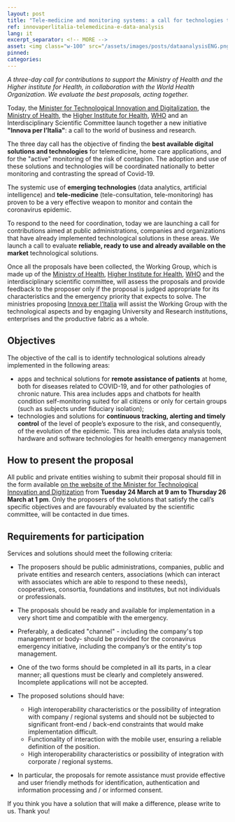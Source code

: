 ```yaml
---
layout: post
title: "Tele-medicine and monitoring systems: a call for technologies to contrast the spread of Covid-19" 
ref: innovaperlitalia-telemedicina-e-data-analysis
lang: it
excerpt_separator: <!-- MORE -->
asset: <img class="w-100" src="/assets/images/posts/dataanalysisENG.png" alt="Fast call app and data analysis"/>
pinned:
categories:
---
```


_A  three-day  call for contributions to support the Ministry of Health and the Higher institute for Health, in collaboration with the World Health Organization. We evaluate the best proposals,  acting together._

<!-- MORE -->

Today, the [Minister for Technological Innovation and Digitalization](https://innovazione.gov.it/), the [Ministry of Health](http://www.salute.gov.it/portale/home.html), the [Higher Institute for Health](https://www.iss.it/), [WHO](https://www.who.int/) and an Interdisciplinary Scientific Committee launch together a new initiative **"Innova per l’Italia"**: a call to the world of business and research. 

The three day call has the objective of  finding the **best available digital solutions and technologies** for telemedicine,  home care applications, and for the "active" monitoring of the risk of contagion.  The adoption and use of these solutions and technologies will be coordinated nationally to better monitoring and contrasting the spread of Covid-19.

The systemic use of **emerging technologies** (data analytics, artificial intelligence) and **tele-medicine** (tele-consultation, tele-monitoring) has proven to be a very effective weapon to monitor and contain the coronavirus epidemic. 

To respond to the need for coordination, today we are launching a call for contributions aimed at public administrations, companies and organizations that have already implemented technological solutions in these areas. We launch a call to evaluate **reliable, ready to use and already available on the market** technological solutions. 

Once all  the proposals have been collected, the Working Group, which is made up of the [Ministry of Health](http://www.salute.gov.it/portale/home.html), [Higher Institute for Health](https://www.iss.it/), [WHO](https://www.who.int/) and the interdisciplinary scientific committee,  will assess the proposals and provide feedback to the proposer only if the proposal is judged appropriate for its characteristics and  the emergency priority that expects to solve. The ministries proposing [Innova per l’Italia](https://innovazione.gov.it/innova-per-l-Italia-la-tecnologia-e-l-innovazione-in-campo-contro-l-emergenza-covid-19/) will assist the Working Group with the technological aspects and by engaging University and Research institutions, enterprises and  the productive fabric as a whole.

## Objectives

The objective of the call is to identify technological solutions already implemented in the following areas: 

- apps and technical solutions for **remote assistance of patients** at home, both for diseases related to COVID-19, and  for other pathologies of chronic nature. This area includes apps and chatbots for health condition self-monitoring suited for all citizens or only for certain groups (such as subjects under fiduciary isolation);
- technologies and solutions for **continuous tracking, alerting and timely control** of the level of people’s exposure to the risk, and consequently, of the evolution of the epidemic. This area includes data analysis tools, hardware and software technologies for health emergency management

## How to present the proposal 

All public and private entities  wishing  to submit their proposal should fill in the form available [on the website of the Minister for Technological Innovation and Digitization](https://innovaperlitalia.agid.gov.it/call2action/index.html) from **Tuesday 24 March at 9 am to Thursday 26 March at 1 pm**. Only the proposers of the solutions that satisfy the call’s specific objectives and are favourably evaluated by the scientific committee, will be contacted in due times.

## Requirements for participation

Services and solutions should meet the following criteria:

- The proposers should be public administrations, companies, public and private entities and research centers, associations (which can interact with associates which are able to respond to these needs), cooperatives, consortia, foundations and institutes, but not individuals or professionals.
- The proposals should be ready and available for implementation in a very short time and compatible with the emergency.
- Preferably, a dedicated  "channel" - including the company's top management or body- should be provided for the coronavirus emergency initiative, including the company’s or the entity's top management.
- One of the two forms should be completed in all its parts, in a clear manner; all questions must be clearly and completely answered. Incomplete applications will not be accepted. 
- The proposed solutions should have:

  - High interoperability characteristics or the possibility of integration with company / regional systems and should not be subjected to significant front-end / back-end constraints that would make implementation difficult.
  - Functionality of interaction with the mobile user, ensuring a reliable definition of the position.
  - High interoperability characteristics or possibility of integration with corporate / regional systems.

- In particular, the proposals for  remote assistance must provide effective and user friendly methods for identification, authentication and information processing and / or informed consent.


If you think you have a solution that will make a difference, please write to us. Thank you!
